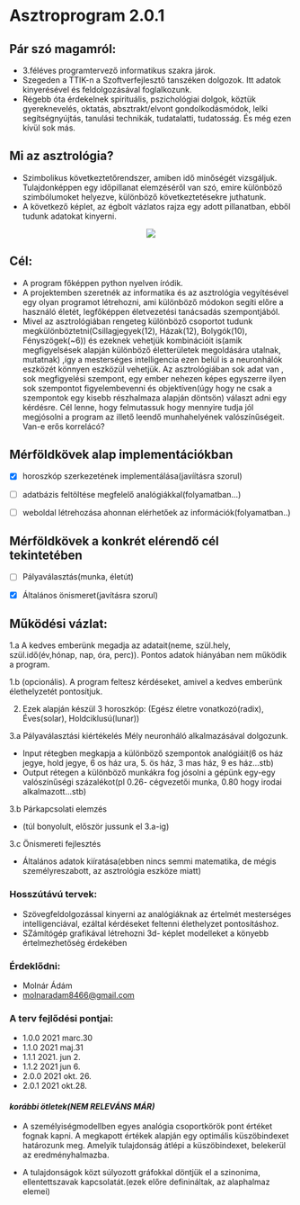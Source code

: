 # Asztroprogram 2.0.1

## Pár szó magamról: 
- 3.féléves programtervező informatikus szakra járok.
- Szegeden a TTIK-n a Szoftverfejlesztő tanszéken dolgozok. Itt adatok kinyerésével és feldolgozásával foglalkozunk.
- Régebb óta érdekelnek spirituális, pszichológiai dolgok, köztük gyereknevelés, oktatás, absztrakt/elvont gondolkodásmódok, lelki segítségnyújtás, tanulási technikák, tudatalatti, tudatosság. És még ezen kívül sok más. 

## Mi az asztrológia?
- Szimbolikus következtetőrendszer, amiben idő minőségét vizsgáljuk. Tulajdonképpen egy időpillanat elemzéséről van szó, emire különböző szimbólumoket helyezve, különböző következtetésekre juthatunk.
- A következő képlet, az égbolt vázlatos rajza egy adott pillanatban, ebből tudunk adatokat kinyerni. 

<p align="center">
  <img src="https://user-images.githubusercontent.com/77636185/138847759-e8614944-8984-4bd0-b738-eafbf976cd1e.png"/>
</p>

## Cél:
- A program főképpen python nyelven íródik.
- A projektemben szeretnék az informatika és az asztrológia vegyítésével egy olyan programot létrehozni, ami különböző módokon segíti előre a használó életét, legfőképpen életvezetési tanácsadás szempontjából.
- Mivel az asztrológiában rengeteg különböző csoportot tudunk megkülönböztetni(Csillagjegyek(12), Házak(12), Bolygók(10), Fényszögek(~6)) és ezeknek vehetjük kombinációit is(amik megfigyelsések alapján különböző életterületek megoldására utalnak, mutatnak) ,így a mesterséges intelligencia ezen belül is a neuronhálók eszközét könnyen eszközül vehetjük. 
Az asztrológiában sok adat van , sok megfigyelési szempont, egy ember nehezen képes egyszerre ilyen sok szempontot figyelembevenni és objektíven(úgy hogy ne csak a szempontok egy kisebb részhalmaza alapján döntsön) választ adni egy kérdésre.
Cél lenne, hogy felmutassuk hogy mennyire tudja jól megjósolni a program az illető leendő munhahelyének valószínűségeit. Van-e erős korrelácó?


## Mérföldkövek alap implementációkban
- [x] horoszkóp szerkezetének implementálása(javíításra szorul)
- [ ] adatbázis feltöltése megfelelő analógiákkal(folyamatban...)
- [ ] weboldal létrehozása ahonnan elérhetőek az információk(folyamatban..)


## Mérföldkövek a konkrét elérendő cél tekintetében
- [ ] Pályaválasztás(munka, életút)
- [x] Általános önismeret(javításra szorul)


## Működési vázlat:
1.a A kedves emberünk megadja az adatait(neme, szül.hely, szül.idő(év,hónap, nap, óra, perc)). Pontos adatok hiányában nem működik a program.

1.b (opcionális). A program feltesz kérdéseket, amivel a kedves emberünk élethelyzetét pontosítjuk.
 
2. Ezek alapján  készül 3 horoszkóp: (Egész életre vonatkozó(radix), Éves(solar), Holdciklusú(lunar))
      
3.a Pályaválasztási kiértékelés
Mély neuronháló alkalmazásával dolgozunk.
- Input rétegben megkapja a különböző szempontok analógiáit(6 os ház jegye, hold jegye, 6 os ház ura, 5. ös ház, 3 mas ház, 9 es ház...stb)
- Output rétegen a különböző munkákra fog jósolni a gépünk egy-egy valószínűségi százalékot(pl 0.26- cégvezetői munka, 0.80 hogy irodai alkalmazott...stb)

3.b Párkapcsolati elemzés
- (túl bonyolult, először jussunk el 3.a-ig)

3.c Önismereti fejlesztés
- Általános adatok kiíratása(ebben nincs semmi matematika, de mégis személyreszabott, az asztrológia eszköze miatt)

### Hosszútávú tervek:
- Szövegfeldolgozással kinyerni az analógiáknak az értelmét mesterséges intelligenciával, ezáltal kérdéseket feltenni élethelyzet pontosításhoz.
- SZámítógép grafikával létrehozni 3d- képlet modelleket a könyebb értelmezhetőség érdekében

### Érdeklődni: 
- Molnár Ádám 
- molnaradam8466@gmail.com 

### A terv fejlődési pontjai:
- 1.0.0 2021 marc.30
- 1.1.0 2021 maj.31
- 1.1.1 2021. jun 2.
- 1.1.2 2021 jun 6.
- 2.0.0 2021 okt. 26.
- 2.0.1 2021 okt.28.




#### *korábbi ötletek(NEM RELEVÁNS MÁR)*
- A személyiségmodellben egyes analógia csoportkörök pont értéket fognak kapni. A megkapott értékek alapján egy optimális küszöbindexet határozunk meg.
Amelyik tulajdonság átlépi a küszöbindexet, belekerül az eredményhalmazba.

- A tulajdonságok közt súlyozott gráfokkal döntjük el a szinonima, ellentettszavak kapcsolatát.(ezek előre definináltak, az alaphalmaz elemei)

